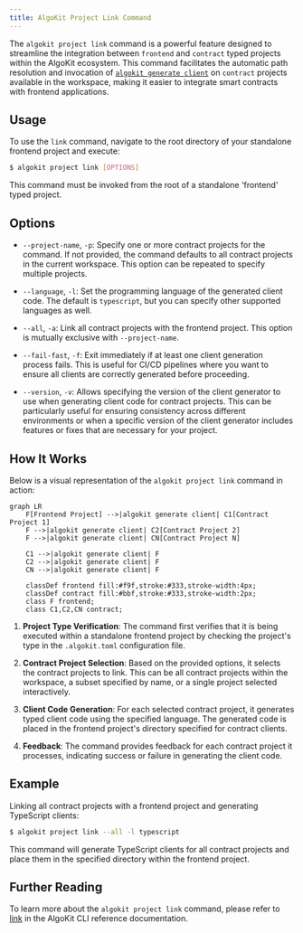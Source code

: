 ```yaml
---
title: AlgoKit Project Link Command
---
```


The `algokit project link` command is a powerful feature designed to streamline the integration between `frontend` and `contract` typed projects within the AlgoKit ecosystem. This command facilitates the automatic path resolution and invocation of [`algokit generate client`](../generate#1-typed-clients) on `contract` projects available in the workspace, making it easier to integrate smart contracts with frontend applications.

## Usage

To use the `link` command, navigate to the root directory of your standalone frontend project and execute:

```sh
$ algokit project link [OPTIONS]
```

This command must be invoked from the root of a standalone 'frontend' typed project.

## Options

- `--project-name`, `-p`: Specify one or more contract projects for the command. If not provided, the command defaults to all contract projects in the current workspace. This option can be repeated to specify multiple projects.

- `--language`, `-l`: Set the programming language of the generated client code. The default is `typescript`, but you can specify other supported languages as well.

- `--all`, `-a`: Link all contract projects with the frontend project. This option is mutually exclusive with `--project-name`.

- `--fail-fast`, `-f`: Exit immediately if at least one client generation process fails. This is useful for CI/CD pipelines where you want to ensure all clients are correctly generated before proceeding.

- `--version`, `-v`: Allows specifying the version of the client generator to use when generating client code for contract projects. This can be particularly useful for ensuring consistency across different environments or when a specific version of the client generator includes features or fixes that are necessary for your project.

## How It Works

Below is a visual representation of the `algokit project link` command in action:

```mermaid
graph LR
    F[Frontend Project] -->|algokit generate client| C1[Contract Project 1]
    F -->|algokit generate client| C2[Contract Project 2]
    F -->|algokit generate client| CN[Contract Project N]

    C1 -->|algokit generate client| F
    C2 -->|algokit generate client| F
    CN -->|algokit generate client| F

    classDef frontend fill:#f9f,stroke:#333,stroke-width:4px;
    classDef contract fill:#bbf,stroke:#333,stroke-width:2px;
    class F frontend;
    class C1,C2,CN contract;
```

1. **Project Type Verification**: The command first verifies that it is being executed within a standalone frontend project by checking the project's type in the `.algokit.toml` configuration file.

2. **Contract Project Selection**: Based on the provided options, it selects the contract projects to link. This can be all contract projects within the workspace, a subset specified by name, or a single project selected interactively.

3. **Client Code Generation**: For each selected contract project, it generates typed client code using the specified language. The generated code is placed in the frontend project's directory specified for contract clients.

4. **Feedback**: The command provides feedback for each contract project it processes, indicating success or failure in generating the client code.

## Example

Linking all contract projects with a frontend project and generating TypeScript clients:

```sh
$ algokit project link --all -l typescript
```

This command will generate TypeScript clients for all contract projects and place them in the specified directory within the frontend project.

## Further Reading

To learn more about the `algokit project link` command, please refer to [link](/reference/algokit-cli/reference#link) in the AlgoKit CLI reference documentation.